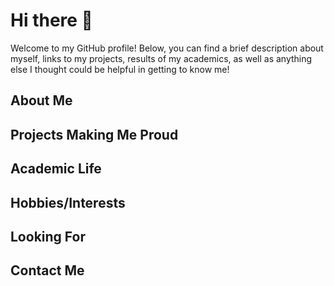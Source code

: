 # Hi there 👋
Welcome to my GitHub profile! Below, you can find a brief description about myself, links to my projects, results of my academics, as well as anything else I thought could be helpful in getting to know me!

## About Me

## Projects Making Me Proud

## Academic Life

## Hobbies/Interests

## Looking For

## Contact Me

<!--
**mglush/mglush** is a ✨ _special_ ✨ repository because its `README.md` (this file) appears on your GitHub profile.

Here are some ideas to get you started:

- 🔭 I’m currently working on ...
- 🌱 I’m currently learning ...
- 👯 I’m looking to collaborate on ...
- 🤔 I’m looking for help with ...
- 💬 Ask me about ...
- 📫 How to reach me: ...
- 😄 Pronouns: ...
- ⚡ Fun fact: ...
-->
